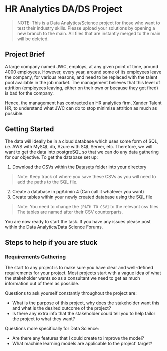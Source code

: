 # HR Analytics DA/DS Project
> NOTE: This is a Data Analytics/Science project for those who want to test their industry skills. Please upload your solutions by opening a new branch to the main. All files that are instantly merged to the main will be deleted.

## Project Brief
A large company named JWC, employs, at any given point of time, around 4000 employees. However, every year, around some of its employees leave the company, for various reasons, and need to be replaced with the talent pool available in the job market. The management believes that this level of attrition (employees leaving, either on their own or because they got fired) is bad for the company.

Hence, the management has contracted an HR analytics firm, Xander Talent HR, to understand what JWC can do to stop minimise attrition as much as possible.

## Getting Started
The data will ideally be in a cloud database which uses some form of SQL, i.e. AWS with MySQL db, Azure with SQL Server, etc. Therefore, we will want to get the data into postgreSQL so that we can do any data gathering for our objective. To get the database set up:

1. Download the CSVs within the [Datasets](https://github.com/Stephen-Cole267/Data_Science_Project_HR_Analytics/tree/main/Datasets) folder into your directory
> Note: Keep track of where you save these CSVs as you will need to add the paths to the SQL file.
2. Create a database in pgAdmin 4 (Can call it whatever you want)
3. Create tables within your newly created database using the [SQL](https://github.com/Stephen-Cole267/Data_Science_Project_HR_Analytics/blob/main/SQL/HR_Analytics.sql) file
> Note: You need to change the `[PATH_TO_CSV]` to the relevant csv files. The tables are named after their CSV counterparts.

You are now ready to start the task. If you have any issues please post within the Data Analytics/Data Science Forums.

## Steps to help if you are stuck

### Requirements Gathering
The start to any project is to make sure you have clear and well-defined requirements for your project. Most projects start with a vague idea of what the stakeholder wants so as a consultant we need to get as much information out of them as possible. 

Questions to ask yourself constantly throughout the project are:
- What is the purpose of this project, why does the stakeholder want this and what is the desired outcome of the project?
- Is there any extra info that the stakeholder could tell you to help tailor the project to what they want?

Questions more specifically for Data Science:
- Are there any features that I could create to improve the model?
- What machine learning models are applicable to the project' target?

